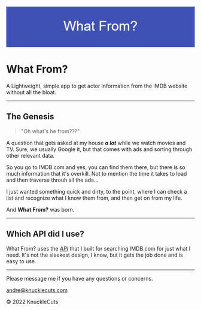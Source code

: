 ![Markdown Banner](public/image/banner.png)
# What From?

A Lightweight, simple app to get actor information from the IMDB website without all the bloat.

---
## The Genesis

> "Oh what's he from???"

A question that gets asked at my house ***a lot*** while we watch movies and TV. Sure, we usually Google it, but that comes with ads and sorting through other relevant data. 

So you go to IMDB.com and yes, you can find them there, but there is so much information that it's overkill. Not to mention the time it takes to load and then traverse throuh all the ads...

I just wanted something quick and dirty, to the point, where I can check a list and recognize what I know them from, and then get on from my life.

And **What From?** was born.
___
## Which API did I use?

What From? uses the *[API](https://github.com/gibstock/whatfromAPI)* that I built for searching IMDB.com for just what I need. It's not the sleekest design, I know, but it gets the job done and is easy to use.

___

Please message me if you have any questions or concerns.

<andre@knucklecuts.com>

&copy; 2022 KnuckleCuts
